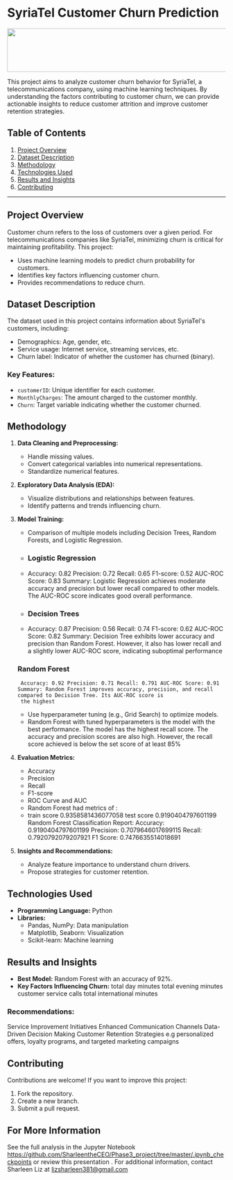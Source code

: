 # SyriaTel Customer Churn Prediction
<img src="C:\Users\Administrator\Documents\Flatiron\Phase_3\project\Customer-Churn.png" width="1200" height="100" />

This project aims to analyze customer churn behavior for SyriaTel, a telecommunications company, using machine learning techniques. By understanding the factors contributing to customer churn, we can provide actionable insights to reduce customer attrition and improve customer retention strategies.

## Table of Contents

1. [Project Overview](#project-overview)
2. [Dataset Description](#dataset-description)
3. [Methodology](#methodology)
4. [Technologies Used](#technologies-used)
5. [Results and Insights](#results-and-insights)
7. [Contributing](#contributing)

---

## Project Overview
Customer churn refers to the loss of customers over a given period. For telecommunications companies like SyriaTel, minimizing churn is critical for maintaining profitability. This project:

- Uses machine learning models to predict churn probability for customers.
- Identifies key factors influencing customer churn.
- Provides recommendations to reduce churn.
## Dataset Description

The dataset used in this project contains information about SyriaTel's customers, including:

- Demographics: Age, gender, etc.
- Service usage: Internet service, streaming services, etc.
- Churn label: Indicator of whether the customer has churned (binary).

### Key Features:
- `customerID`: Unique identifier for each customer.
- `MonthlyCharges`: The amount charged to the customer monthly.
- `Churn`: Target variable indicating whether the customer churned.

## Methodology

1. **Data Cleaning and Preprocessing:**
   - Handle missing values.
   - Convert categorical variables into numerical representations.
   - Standardize numerical features.

2. **Exploratory Data Analysis (EDA):**
   - Visualize distributions and relationships between features.
   - Identify patterns and trends influencing churn.
3. **Model Training:**
   - Comparison of multiple models including Decision Trees, Random Forests, and Logistic Regression.
   - ### Logistic Regression
   -    Accuracy: 0.82 Precision: 0.72 Recall: 0.65 F1-score: 0.52 AUC-ROC Score: 0.83 Summary: Logistic Regression achieves moderate accuracy and precision but lower recall compared 
         to other models. The AUC-ROC score indicates good overall performance.
   - ### Decision Trees
   -    Accuracy: 0.87 Precision: 0.56 Recall: 0.74 F1-score: 0.62 AUC-ROC Score: 0.82 Summary: Decision Tree exhibits lower accuracy and precision than Random Forest. However, it also 
        has lower recall and a slightly lower AUC-ROC score, indicating suboptimal performance
     ### Random Forest
        Accuracy: 0.92 Precision: 0.71 Recall: 0.791 AUC-ROC Score: 0.91 Summary: Random Forest improves accuracy, precision, and recall compared to Decision Tree. Its AUC-ROC score is 
        the highest
   - Use hyperparameter tuning (e.g., Grid Search) to optimize models.
   -    Random Forest with tuned hyperparameters is the model with the best performance. The model has the highest recall score. The accuracy and precision scores are also high. 
        However, the recall score achieved is below the set score of at least 85%
4. **Evaluation Metrics:**
   - Accuracy
   - Precision
   - Recall
   - F1-score
   - ROC Curve and AUC
   - Random Forest had metrics of :
   -   train score  0.9358581436077058
       test score  0.9190404797601199
       Random Forest Classification Report:
       Accuracy:  0.9190404797601199
       Precision:  0.7079646017699115
       Recall:  0.7920792079207921
       F1 Score:  0.7476635514018691

5. **Insights and Recommendations:**
   - Analyze feature importance to understand churn drivers.
   - Propose strategies for customer retention.

## Technologies Used

- **Programming Language:** Python
- **Libraries:**
  - Pandas, NumPy: Data manipulation
  - Matplotlib, Seaborn: Visualization
  - Scikit-learn: Machine learning

## Results and Insights

- **Best Model:** Random Forest with an accuracy of 92%.
- **Key Factors Influencing Churn:**
  total day minutes
  total evening minutes
  customer service calls
  total international minutes


### Recommendations:
 Service Improvement Initiatives
 Enhanced Communication Channels
 Data-Driven Decision Making
 Customer Retention Strategies e.g personalized offers, loyalty programs, and targeted marketing campaigns


## Contributing

Contributions are welcome! If you want to improve this project:

1. Fork the repository.
2. Create a new branch.
3. Submit a pull request.

## For More Information
See the full analysis in the Jupyter Notebook https://github.com/SharleentheCEO/Phase3_project/tree/master/.ipynb_checkpoints or review this presentation . For additional information, contact Sharleen Liz at lizsharleen381@gmail.com


